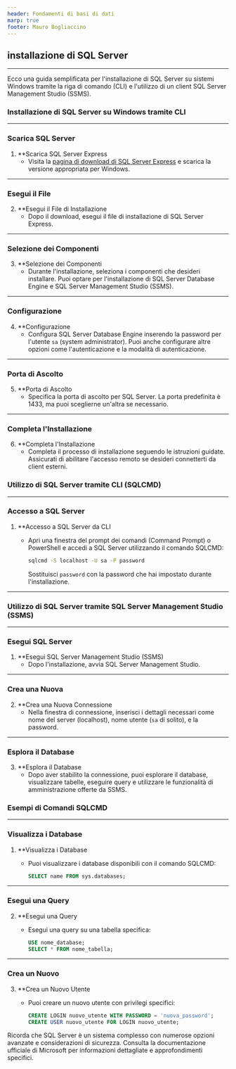 ```yaml
---
header: Fondamenti di basi di dati
marp: true
footer: Mauro Bogliaccino
---
```


## installazione di SQL Server

---

Ecco una guida semplificata per l'installazione di SQL Server su sistemi Windows tramite la riga di comando (CLI) e l'utilizzo di un client SQL Server Management Studio (SSMS).

### Installazione di SQL Server su Windows tramite CLI

---

### Scarica SQL Server

1. **Scarica SQL Server Express
   - Visita la [pagina di download di SQL Server Express](https://www.microsoft.com/en-us/sql-server/sql-server-downloads) e scarica la versione appropriata per Windows.

---

### Esegui il File

2. **Esegui il File di Installazione
   - Dopo il download, esegui il file di installazione di SQL Server Express.

---

### Selezione dei Componenti

3. **Selezione dei Componenti
   - Durante l'installazione, seleziona i componenti che desideri installare. Puoi optare per l'installazione di SQL Server Database Engine e SQL Server Management Studio (SSMS).

---

### Configurazione

4. **Configurazione
   - Configura SQL Server Database Engine inserendo la password per l'utente `sa` (system administrator). Puoi anche configurare altre opzioni come l'autenticazione e la modalità di autenticazione.

---

### Porta di Ascolto

5. **Porta di Ascolto
   - Specifica la porta di ascolto per SQL Server. La porta predefinita è 1433, ma puoi sceglierne un'altra se necessario.

---

### Completa l'Installazione

6. **Completa l'Installazione
   - Completa il processo di installazione seguendo le istruzioni guidate. Assicurati di abilitare l'accesso remoto se desideri connetterti da client esterni.

### Utilizzo di SQL Server tramite CLI (SQLCMD)

---

### Accesso a SQL Server

1. **Accesso a SQL Server da CLI
   - Apri una finestra del prompt dei comandi (Command Prompt) o PowerShell e accedi a SQL Server utilizzando il comando SQLCMD:

     ```bash
     sqlcmd -S localhost -U sa -P password
     ```

     Sostituisci `password` con la password che hai impostato durante l'installazione.

---

### Utilizzo di SQL Server tramite SQL Server Management Studio (SSMS)

---

### Esegui SQL Server

1. **Esegui SQL Server Management Studio (SSMS)
   - Dopo l'installazione, avvia SQL Server Management Studio.

---

### Crea una Nuova

2. **Crea una Nuova Connessione
   - Nella finestra di connessione, inserisci i dettagli necessari come nome del server (localhost), nome utente (`sa` di solito), e la password.

---

### Esplora il Database

3. **Esplora il Database
   - Dopo aver stabilito la connessione, puoi esplorare il database, visualizzare tabelle, eseguire query e utilizzare le funzionalità di amministrazione offerte da SSMS.

### Esempi di Comandi SQLCMD

---

### Visualizza i Database

1. **Visualizza i Database
   - Puoi visualizzare i database disponibili con il comando SQLCMD:

     ```sql
     SELECT name FROM sys.databases;
     ```

---

### Esegui una Query

2. **Esegui una Query
   - Esegui una query su una tabella specifica:

     ```sql
     USE nome_database;
     SELECT * FROM nome_tabella;
     ```

---

### Crea un Nuovo

3. **Crea un Nuovo Utente
   - Puoi creare un nuovo utente con privilegi specifici:

     ```sql
     CREATE LOGIN nuovo_utente WITH PASSWORD = 'nuova_password';
     CREATE USER nuovo_utente FOR LOGIN nuovo_utente;
     ```

Ricorda che SQL Server è un sistema complesso con numerose opzioni avanzate e considerazioni di sicurezza. Consulta la documentazione ufficiale di Microsoft per informazioni dettagliate e approfondimenti specifici.
